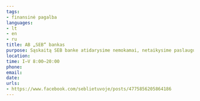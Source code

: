 ```yaml
---
tags:
- finansinė pagalba
languages:
- lt
- en
- ru
title: AB „SEB“ bankas
purpose: Sąskaitą SEB banke atidarysime nemokamai, netaikysime paslaugų plano „Sumanu“ mokesčio.Registruotis vizitui į SEB banko skyrių internetu arba telefonu.
location: 
time: I–V 8:00–20:00
phone: 
email: 
date: 
urls:
- https://www.facebook.com/seblietuvoje/posts/4775856205864186
---
```

